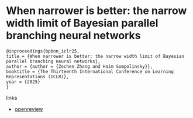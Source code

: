 # When narrower is better: the narrow width limit of Bayesian parallel branching neural networks

```
@inproceedings{bpbnn_iclr25,
title = {When narrower is better: the narrow width limit of Bayesian parallel branching neural networks},
author = {author = {Zechen Zhang and Haim Sompolinsky}},
booktitle = {The Thirteenth International Conference on Learning Representations (ICLR)},
year = {2025}
}
```

links
- [openreview](https://openreview.net/forum?id=CkUHtnyhpY)
